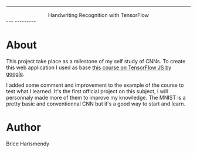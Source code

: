 -------
<center>Handwriting Recognition with TensorFlow</center>
---
---------

# About

This project take place as a milestone of my self study of CNNs. To create this web application I used as base [this course on TensorFlow JS by google](https://codelabs.developers.google.com/codelabs/tfjs-training-classfication/index.html?index=..%2F..index#4).

I added some comment and improvement to the example of the course to test what I learned. It's the first official project on this subject, I will personnaly made more of them to improve my knowledge.
The MNIST is a pretty basic and conventionnal CNN but it's a good way to start and learn.


# Author
Brice Harismendy

